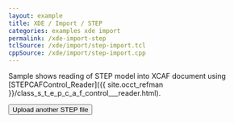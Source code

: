 ```yaml
---
layout: example
title: XDE / Import / STEP
categories: examples xde import
permalink: /xde-import-step
tclSource: /xde/import/step-import.tcl
cppSource: /xde/import/step-import.cpp
---
```


Sample shows reading of STEP model into XCAF document using [STEPCAFControl_Reader]({{ site.occt_refman }}/class_s_t_e_p_c_a_f_control___reader.html).

<input type="button" value="Upload another STEP file" id="occUploadStepId">

<script>
document.getElementById ("occUploadStepId").onclick = function()
{
  DRAWEXE.terminalPasteScript ("vclear; Close *\n");
  DRAWEXE.terminalPasteScript ("jsupload . -path uploaded.stp\n");
  DRAWEXE.terminalPasteScript ("ReadStep D uploaded.stp; XDisplay -dispMode 1 D -explore; vfit;\n");
}
</script>
